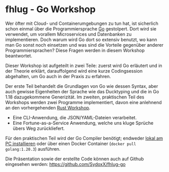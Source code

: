 # fhlug - Go Workshop

Wer öfter mit Cloud- und Containerumgebungen zu tun hat, ist sicherlich schon einmal über die Programmiersprache [Go](https://go.dev/) gestolpert. Dort wird sie verwendet, um vorallem Microservices und Datenbanken zu implementieren. Doch warum wird Go dort so extensiv benutzt, wo kann man Go sonst noch einsetzen und was sind die Vorteile gegenüber anderer Programmiersprachen? Diese Fragen werden in diesem Workshop beantwortet.

Dieser Workshop ist aufgeteilt in zwei Teile: zuerst wird Go erläutert und in der Theorie erklärt, darauffolgend wird eine kurze Codingsession abgehalten, um Go auch in der Praxis zu erfahren.

Der erste Teil behandelt die Grundlagen von Go wie dessen Syntax, aber auch gewisse Eigenheiten der Sprache wie das Ducktyping und die in Go 1.18 dazugekommene Generizität. Im zweiten, praktischen Teil des Workshops werden zwei Programme implementiert, davon eine anlehnend an den vorhergehenden [Rust Workshop](https://fhlug.at/2023/02/rust-workshop/).

* Eine CLI-Anwendung, die JSON/YAML-Dateien verarbeitet.
* Eine Fortune-as-a-Service Anwendung, welche uns kluge Sprüche übers Weg zurückliefert.

Für den praktischen Teil wird der Go Compiler benötigt; endweder [lokal am PC installieren](https://go.dev/doc/install) oder über einen Docker Container (`docker pull golang:1.20.3`) ausführen.

Die Präsentation sowie der erstellte Code können auch auf Github eingesehen werden: https://github.com/SydoxX/fhlug-go
